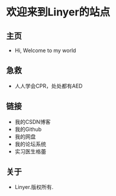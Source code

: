 # 欢迎来到Linyer的站点
## 主页
- Hi, Welcome to my world
## 急救
- 人人学会CPR，处处都有AED
## 链接
- 我的CSDN博客
- 我的Github
- 我的网盘
- 我的论坛系统
- 实习医生格蕾
## 关于
- Linyer.版权所有.
